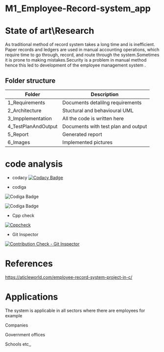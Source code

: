# M1_Employee-Record-system_app

# State of art\Research

As traditional method of record system takes a long time and is inefficient. Paper records and ledgers are used in manual accounting operations, which require time to go through, record, and route through the system.Sometimes it is prone to making mistakes.Security is a problem in manual method hence this led to development of the 
employee management system .

 ## Folder structure
 
 |   Folder           |Description                         | 
 |--------------------|------------------------------------|
 |1_Requirements      |Documents detalilng requirements    |
 |2_Architecture      |Stuctural and behavioural UML       |
 |3_Impplementation   |All the code is written here        | 
 |4_TestPlanAndOutput |Documents with test plan and output |
 |5_Report            |Generated report                    |   
 |6_Images            |Implemented pictures                |
 
 
 # code analysis
 
 * codacy
 [![Codacy Badge](https://app.codacy.com/project/badge/Grade/b4d684934fb44d70bf2fc12ee6c95b30)](https://www.codacy.com/gh/Aishwaryahosamani/M1_Employee-Record-system_app/dashboard?utm_source=github.com&amp;utm_medium=referral&amp;utm_content=Aishwaryahosamani/M1_Employee-Record-system_app&amp;utm_campaign=Badge_Grade)
 
 * codiga
 
 ![Codiga Badge](https://api.codiga.io/project/31449/score/svg)

 ![Codiga Badge](https://api.codiga.io/project/31449/status/svg)
 
 
* Cpp check

[![Cppcheck](https://github.com/Aishwaryahosamani/M1_Employee-Record-system_app/actions/workflows/cppcheck.yml/badge.svg)](https://github.com/Aishwaryahosamani/M1_Employee-Record-system_app/actions/workflows/cppcheck.yml)

* Git Inspector


[![Contribution Check - Git Inspector](https://github.com/Aishwaryahosamani/M1_Employee-Record-system_app/actions/workflows/Git%20Inspector.yml/badge.svg)](https://github.com/Aishwaryahosamani/M1_Employee-Record-system_app/actions/workflows/Git%20Inspector.yml)
 
 


 # References
 
 https://aticleworld.com/employee-record-system-project-in-c/
 
 
 # Applications 
 
 The system is applicable in all sectors where there are employees for example
 
 Companies
 
 Government offices
 
 Schools etc,,
 
